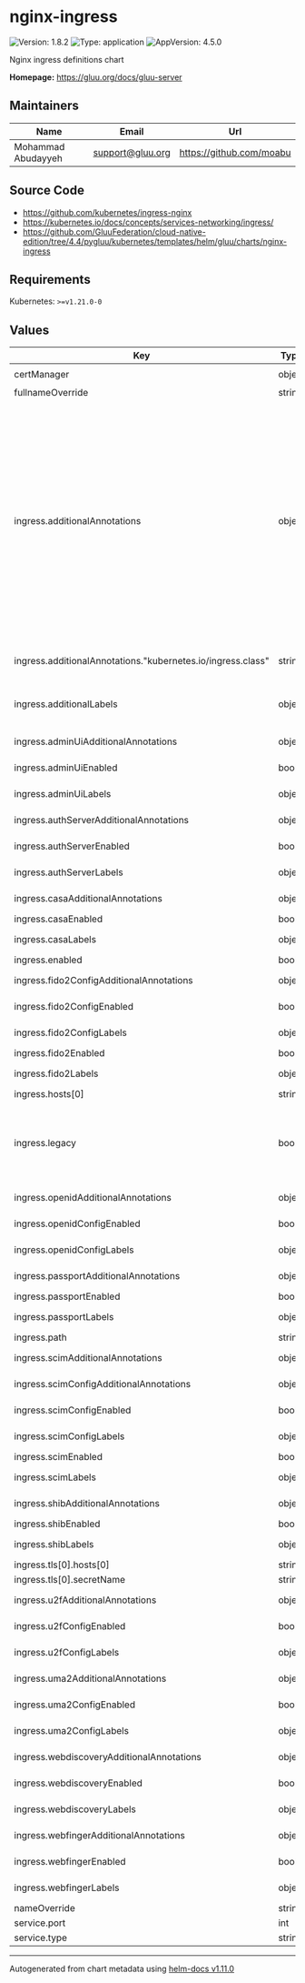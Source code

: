 # nginx-ingress

![Version: 1.8.2](https://img.shields.io/badge/Version-1.8.2-informational?style=flat-square) ![Type: application](https://img.shields.io/badge/Type-application-informational?style=flat-square) ![AppVersion: 4.5.0](https://img.shields.io/badge/AppVersion-4.5.0-informational?style=flat-square)

Nginx ingress definitions chart

**Homepage:** <https://gluu.org/docs/gluu-server>

## Maintainers

| Name | Email | Url |
| ---- | ------ | --- |
| Mohammad Abudayyeh | <support@gluu.org> | <https://github.com/moabu> |

## Source Code

* <https://github.com/kubernetes/ingress-nginx>
* <https://kubernetes.io/docs/concepts/services-networking/ingress/>
* <https://github.com/GluuFederation/cloud-native-edition/tree/4.4/pygluu/kubernetes/templates/helm/gluu/charts/nginx-ingress>

## Requirements

Kubernetes: `>=v1.21.0-0`

## Values

| Key | Type | Default | Description |
|-----|------|---------|-------------|
| certManager | object | `{"certificate":{"enabled":false,"issuerGroup":"cert-manager.io","issuerKind":"ClusterIssuer","issuerName":""}}` | Nginx ingress definitions chart |
| fullnameOverride | string | `""` |  |
| ingress.additionalAnnotations | object | `{"kubernetes.io/ingress.class":"nginx"}` | Additional annotations that will be added across all ingress definitions in the format of {cert-manager.io/issuer: "letsencrypt-prod"}. key app is taken Enable client certificate authentication nginx.ingress.kubernetes.io/auth-tls-verify-client: "optional" Create the secret containing the trusted ca certificates nginx.ingress.kubernetes.io/auth-tls-secret: "gluu/tls-certificate" Specify the verification depth in the client certificates chain nginx.ingress.kubernetes.io/auth-tls-verify-depth: "1" Specify if certificates are passed to upstream server nginx.ingress.kubernetes.io/auth-tls-pass-certificate-to-upstream: "true" |
| ingress.additionalAnnotations."kubernetes.io/ingress.class" | string | `"nginx"` | Required annotation below. Use kubernetes.io/ingress.class: "public" for microk8s. |
| ingress.additionalLabels | object | `{}` | Additional labels that will be added across all ingress definitions in the format of {mylabel: "myapp"} |
| ingress.adminUiAdditionalAnnotations | object | `{}` | Admin UI ingress resource additional annotations. |
| ingress.adminUiEnabled | bool | `true` | Enable Admin UI endpoints /identity |
| ingress.adminUiLabels | object | `{}` | Admin UI ingress resource labels. key app is taken. |
| ingress.authServerAdditionalAnnotations | object | `{}` | Auth server ingress resource additional annotations. |
| ingress.authServerEnabled | bool | `true` | Enable Auth server endpoints /oxauth |
| ingress.authServerLabels | object | `{}` | Auth server config ingress resource labels. key app is taken |
| ingress.casaAdditionalAnnotations | object | `{}` | Casa ingress resource additional annotations. |
| ingress.casaEnabled | bool | `false` | Enable casa endpoints /casa |
| ingress.casaLabels | object | `{}` | Casa ingress resource labels. key app is taken |
| ingress.enabled | bool | `true` |  |
| ingress.fido2ConfigAdditionalAnnotations | object | `{}` | fido2 config ingress resource additional annotations. |
| ingress.fido2ConfigEnabled | bool | `false` | Enable endpoint /.well-known/fido2-configuration |
| ingress.fido2ConfigLabels | object | `{}` | fido2 config ingress resource labels. key app is taken |
| ingress.fido2Enabled | bool | `false` | Enable all fido2 endpoints |
| ingress.fido2Labels | object | `{}` | fido2 ingress resource labels. key app is taken |
| ingress.hosts[0] | string | `"demoexample.gluu.org"` |  |
| ingress.legacy | bool | `false` | Enable use of legacy API version networking.k8s.io/v1beta1 to support kubernetes 1.18. This flag should be removed next version release along with nginx-ingress/templates/ingress-legacy.yaml. |
| ingress.openidAdditionalAnnotations | object | `{}` | openid-configuration ingress resource additional annotations. |
| ingress.openidConfigEnabled | bool | `true` | Enable endpoint /.well-known/openid-configuration |
| ingress.openidConfigLabels | object | `{}` | openid-configuration ingress resource labels. key app is taken |
| ingress.passportAdditionalAnnotations | object | `{}` | passport ingress resource additional annotations. |
| ingress.passportEnabled | bool | `false` | Enable passport endpoints /idp |
| ingress.passportLabels | object | `{}` | passport ingress resource labels. key app is taken. |
| ingress.path | string | `"/"` |  |
| ingress.scimAdditionalAnnotations | object | `{}` | SCIM ingress resource additional annotations. |
| ingress.scimConfigAdditionalAnnotations | object | `{}` | SCIM config ingress resource additional annotations. |
| ingress.scimConfigEnabled | bool | `false` | Enable endpoint /.well-known/scim-configuration |
| ingress.scimConfigLabels | object | `{}` | webdiscovery ingress resource labels. key app is taken |
| ingress.scimEnabled | bool | `false` | Enable SCIM endpoints /scim |
| ingress.scimLabels | object | `{}` | scim config ingress resource labels. key app is taken |
| ingress.shibAdditionalAnnotations | object | `{}` | shibboleth ingress resource additional annotations. |
| ingress.shibEnabled | bool | `false` | Enable shibboleth endpoints /idp |
| ingress.shibLabels | object | `{}` | shibboleth ingress resource labels. key app is taken. |
| ingress.tls[0].hosts[0] | string | `"demoexample.gluu.org"` |  |
| ingress.tls[0].secretName | string | `"tls-certificate"` |  |
| ingress.u2fAdditionalAnnotations | object | `{}` | u2f config ingress resource additional annotations. |
| ingress.u2fConfigEnabled | bool | `true` | Enable endpoint /.well-known/fido-configuration |
| ingress.u2fConfigLabels | object | `{}` | u2f config ingress resource labels. key app is taken |
| ingress.uma2AdditionalAnnotations | object | `{}` | uma2 config ingress resource additional annotations. |
| ingress.uma2ConfigEnabled | bool | `true` | Enable endpoint /.well-known/uma2-configuration |
| ingress.uma2ConfigLabels | object | `{}` | uma 2 config ingress resource labels. key app is taken |
| ingress.webdiscoveryAdditionalAnnotations | object | `{}` | webdiscovery ingress resource additional annotations. |
| ingress.webdiscoveryEnabled | bool | `true` | Enable endpoint /.well-known/simple-web-discovery |
| ingress.webdiscoveryLabels | object | `{}` | webdiscovery ingress resource labels. key app is taken |
| ingress.webfingerAdditionalAnnotations | object | `{}` | webfinger ingress resource additional annotations. |
| ingress.webfingerEnabled | bool | `true` | Enable endpoint /.well-known/webfinger |
| ingress.webfingerLabels | object | `{}` | webfinger ingress resource labels. key app is taken |
| nameOverride | string | `""` |  |
| service.port | int | `8080` |  |
| service.type | string | `"ClusterIP"` |  |

----------------------------------------------
Autogenerated from chart metadata using [helm-docs v1.11.0](https://github.com/norwoodj/helm-docs/releases/v1.11.0)
